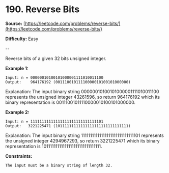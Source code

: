 # 190. Reverse Bits


**Source:** [https://leetcode.com/problems/reverse-bits/](https://leetcode.com/problems/reverse-bits/)
 
**Difficulty:** Easy

--

Reverse bits of a given 32 bits unsigned integer.


 **Example 1:**

	Input: n = 00000010100101000001111010011100
	Output:    964176192 (00111001011110000010100101000000)
Explanation: The input binary string 00000010100101000001111010011100 represents the unsigned integer 43261596, so return 964176192 which its binary representation is 00111001011110000010100101000000.


**Example 2:**

	Input: n = 11111111111111111111111111111101
	Output:   3221225471 (10111111111111111111111111111111)
Explanation: The input binary string 11111111111111111111111111111101 represents the unsigned integer 4294967293, so return 3221225471 which its binary representation is 10111111111111111111111111111111.

**Constraints:**
    
    The input must be a binary string of length 32.


